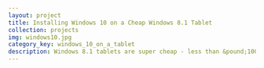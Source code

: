 ```yaml
---
layout: project
title: Installing Windows 10 on a Cheap Windows 8.1 Tablet
collection: projects
img: windows10.jpg
category_key: windows_10_on_a_tablet
description: Windows 8.1 tablets are super cheap - less than &pound;100 in many cases. But Windows 8.1 sucks as a tablet OS - it just wasn't meant for fingers. Can I buy one of these cheap tablets and install Windows 10 instead?
---
```

